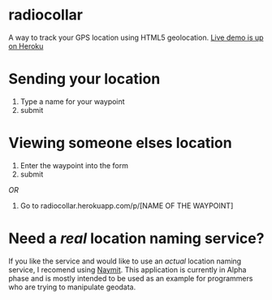 radiocollar
===========
A way to track your GPS location using HTML5 geolocation. [Live demo is up on Heroku](http://radiocollar.herokuapp.com/)

Sending your location
=====================
1. Type a name for your waypoint
2. submit

Viewing someone elses location
==============================
1. Enter the waypoint into the form
2. submit

_OR_

1. Go to radiocollar.herokuapp.com/p/[NAME OF THE WAYPOINT]

Need a _real_ location naming service?
====================================

If you like the service and would like to use an _actual_ location naming service, I recomend using [Naymit](www.naymit.com). This application is currently in Alpha phase and is mostly intended to be used as an example for programmers who are trying to manipulate geodata.